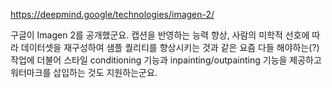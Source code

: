 https://deepmind.google/technologies/imagen-2/

구글이 Imagen 2를 공개했군요. 캡션을 반영하는 능력 향상, 사람의 미학적 선호에 따라 데이터셋을 재구성하여 샘플 퀄리티를 향상시키는 것과 같은 요즘 다들 해야하는(?) 작업에 더불어 스타일 conditioning 기능과 inpainting/outpainting 기능을 제공하고 워터마크를 삽입하는 것도 지원하는군요.